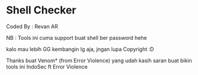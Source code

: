 # Shell Checker

Coded By : Revan AR

NB : Tools ini cuma support buat shell ber password hehe

kalo mau lebih GG kembangin lg aja, jngan lupa Copyright :D



Thanks buat Venom* (from Error Violence) yang udah kasih saran buat bikin tools ini
IndoSec ft Error Violence
